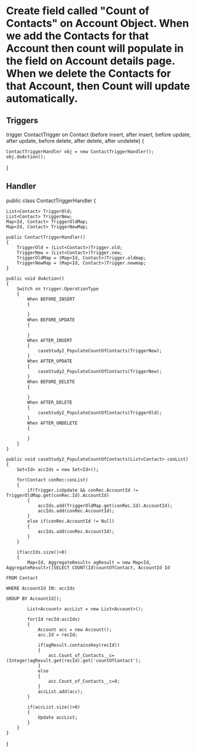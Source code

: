 # Create field called "Count of Contacts" on Account Object. When we add the Contacts for that Account then count will populate in the field on Account details page. When we delete the Contacts for that Account, then Count will update automatically.

## Triggers
trigger ContactTrigger on Contact (before insert, after insert, before update, after update, before delete, after delete, after undelete) {

    ContactTriggerHandler obj = new ContactTriggerHandler();
    obj.doAction();
}

## Handler
public class ContactTriggerHandler {
    
    List<Contact> TriggerOld;
    List<Contact> TriggerNew;
    Map<Id, Contact> TriggerOldMap;
    Map<Id, Contact> TriggerNewMap;
    
    public ContactTriggerHandler() 
    {
        TriggerOld = (List<Contact>)Trigger.old;
        TriggerNew = (List<Contact>)Trigger.new;
        TriggerOldMap = (Map<Id, Contact>)Trigger.oldmap;
        TriggerNewMap = (Map<Id, Contact>)Trigger.newmap;
    }
    
    public void doAction()
    {
        Switch on trigger.OperationType
        {
            When BEFORE_INSERT
            {
                
            }
            When BEFORE_UPDATE
            {
                
            }
            When AFTER_INSERT
            {
                caseStudy2_PopulateCountOfContacts(TriggerNew);
            }
            When AFTER_UPDATE
            {
                caseStudy2_PopulateCountOfContacts(TriggerNew);
            }
            When BEFORE_DELETE
            {
                
            }
            When AFTER_DELETE
            {
                caseStudy2_PopulateCountOfContacts(TriggerOld);
            }
            When AFTER_UNDELETE
            {
                
            }
        }
    }
    
    public void caseStudy2_PopulateCountOfContacts(List<Contact> conList)
    {
        Set<Id> accIds = new Set<Id>();
        
        for(Contact conRec:conList)
        {
            if(Trigger.isUpdate && conRec.AccountId != TriggerOldMap.get(conRec.Id).AccountId)
            {
                accIds.add(TriggerOldMap.get(conRec.Id).AccountId);
                accIds.add(conRec.AccountId);
            }
            else if(conRec.AccountId != Null)
            {
                accIds.add(conRec.AccountId);
            }
        }
        
        if(accIds.size()>0)
        {
            Map<Id, AggregateResult> agResult = new Map<Id, AggregateResult>([SELECT COUNT(Id)countOfContact, AccountId Id
                                                                              FROM Contact
                                                                              WHERE AccountId IN: accIds
                                                                              GROUP BY AccountId]);
            
            List<Account> accList = new List<Account>();
            
            for(Id recId:accIds)
            {
                Account acc = new Account();
                acc.Id = recId;
                
                if(agResult.containsKey(recId))
                {
                    acc.Count_of_Contacts__c=(Integer)agResult.get(recId).get('countOfContact');
                }
                else
                {
                    acc.Count_of_Contacts__c=0;
                }
                accList.add(acc);
            }
            
            if(accList.size()>0)
            {
                Update accList;
            }
        } 
    }
    
}

